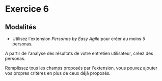# Exercice 6

## Modalités

- Utilisez l'extension *Personas by Easy Agile* pour créer au moins 5 personas.

A partir de l'analyse des résultats de votre entretien utilisateur, créez des personas.

Remplissez tous les champs proposés par l'extension, vous pouvez ajouter vos propres critères en plus de ceux déjà proposés.
